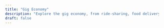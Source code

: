 ```yaml
---
title: "Gig Economy"
description: "Explore the gig economy, from ride-sharing, food delivery and freelance writing to graphic design. Explore the flexibility, opportunities, and challenges of this employment landscape."
draft: false
---
```

